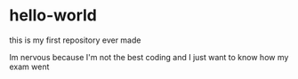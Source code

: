 # hello-world

this is my first repository ever made

Im nervous because I'm not the best coding and I just want to know how my exam went
